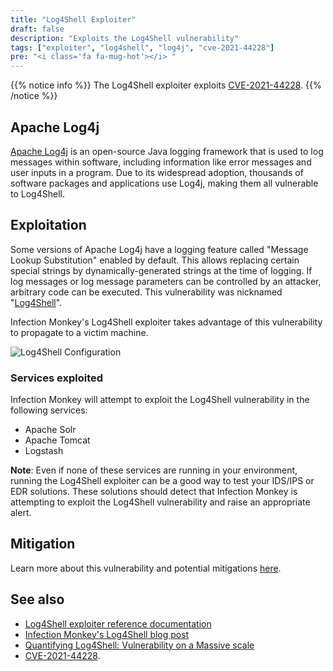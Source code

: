 ```yaml
---
title: "Log4Shell Exploiter"
draft: false
description: "Exploits the Log4Shell vulnerability"
tags: ["exploiter", "log4shell", "log4j", "cve-2021-44228"]
pre: "<i class='fa fa-mug-hot'></i> "
---
```


{{% notice info %}}
The Log4Shell exploiter exploits [CVE-2021-44228](
https://cve.mitre.org/cgi-bin/cvename.cgi?name=CVE-2021-44228).
{{% /notice %}}

## Apache Log4j

[Apache Log4j](https://logging.apache.org/log4j/) is an open-source Java
logging framework that is used to log messages within software, including
information like error messages and user inputs in a program. Due to its
widespread adoption, thousands of software packages and applications use
Log4j, making them all vulnerable to Log4Shell.

## Exploitation

Some versions of Apache Log4j have a logging feature called "Message Lookup
Substitution" enabled by default. This allows replacing certain special strings
by dynamically-generated strings at the time of logging. If log messages or log
message parameters can be controlled by an attacker, arbitrary code can be
executed. This vulnerability was nicknamed
"[Log4Shell](https://en.wikipedia.org/wiki/Log4Shell)".

Infection Monkey's Log4Shell exploiter takes advantage of this vulnerability
to propagate to a victim machine.

![Log4Shell Configuration](
/images/island/configuration-page/log4shell-exploiter-configuration.png
"Log4Shell Configuration")

### Services exploited

Infection Monkey will attempt to exploit the Log4Shell vulnerability in the
following services:

- Apache Solr
- Apache Tomcat
- Logstash

**Note**: Even if none of these services are running in your environment,
running the Log4Shell exploiter can be a good way to test your IDS/IPS or EDR
solutions. These solutions should detect that Infection Monkey is attempting to
exploit the Log4Shell vulnerability and raise an appropriate alert.

## Mitigation

Learn more about this vulnerability and potential mitigations [here](
https://logging.apache.org/log4j/2.x/security.html#CVE-2021-44228).

## See also
- [Log4Shell exploiter reference
  documentation](/reference/exploiters/log4shell)
- [Infection Monkey's Log4Shell blog
  post](https://www.akamai.com/blog/security/infection-monkey-new-log4shell-simulation)
- [Quantifying Log4Shell: Vulnerability on a Massive
  scale](https://www.akamai.com/blog/security/quantifying-log4shell-vulnerability-on-a-massive-scale)
- [CVE-2021-44228](https://cve.mitre.org/cgi-bin/cvename.cgi?name=CVE-2021-44228).
